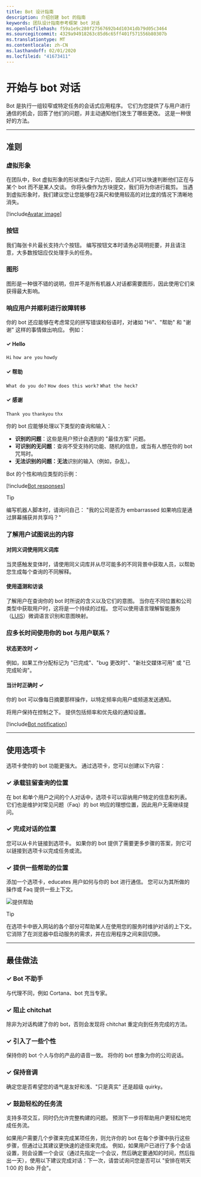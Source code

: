 ```yaml
---
title: Bot 设计指南
description: 介绍创建 bot 的指南
keywords: 团队设计指南参考框架 bot 对话
ms.openlocfilehash: f59a1e9c280f27567692b4d10341db79d05c3464
ms.sourcegitcommit: 4329a94918263c85d6c65ff401f571556b80307b
ms.translationtype: MT
ms.contentlocale: zh-CN
ms.lasthandoff: 02/01/2020
ms.locfileid: "41673411"
---
```

# <a name="start-talking-with-bots"></a>开始与 bot 对话

Bot 是执行一组较窄或特定任务的会话式应用程序。 它们为您提供了与用户进行通信的机会，回答了他们的问题，并主动通知他们发生了哪些更改。 这是一种很好的方法。

---

## <a name="guidelines"></a>准则

### <a name="avatars"></a>虚拟形象

在团队中，Bot 虚拟形象的形状类似于六边形，因此人们可以快速判断他们正在与某个 bot 而不是某人交谈。 你将头像作为方块提交，我们将为你进行裁剪。 当遇到虚拟形象时，我们建议您让您能够在2英尺和使用较高的对比度的情况下清晰地消失。

[!include[Avatar image](~/includes/design/bot-avatar-image.html)]

### <a name="buttons"></a>按钮

我们每张卡片最长支持六个按钮。 编写按钮文本时请务必简明扼要，并且请注意，大多数按钮应仅处理手头的任务。

### <a name="graphics"></a>图形

图形是一种很不错的说明，但并不是所有机器人对话都需要图形，因此使用它们来获得最大影响。

### <a name="responding-to-users-and-failing-gracefully"></a>响应用户并顺利进行故障转移

你的 bot 还应能够在考虑常见的拼写错误和俗语时，对诸如 "Hi"、"帮助" 和 "谢谢" 这样的事情做出响应。 例如：

#### <a name="x2713-hello"></a>&#x2713; Hello

`Hi` `how are you` `howdy`

#### <a name="x2713-help"></a>&#x2713; 帮助

`What do you do?` `How does this work?` `What the heck?`

#### <a name="x2713-thanks"></a>&#x2713; 感谢

`Thank you` `thankyou` `thx`

你的 bot 应能够处理以下类型的查询和输入：

* **识别的问题**：这些是用户预计会遇到的 "最佳方案" 问题。
* **可识别的无问题**：查询不受支持的功能、随机的信息，或当有人想在你的 bot 咒骂时。
* **无法识别的问题：无法**识别的输入（例如，杂乱）。

Bot 的个性和响应类型的示例：

[!include[Bot responses](~/includes/design/bot-responses-table.html)]

> [!TIP]
> 编写机器人脚本时，请询问自己： "我的公司是否为 embarrassed 如果响应是通过屏幕捕获并共享吗？"

### <a name="understanding-what-users-are-trying-to-say"></a>了解用户试图说出的内容

#### <a name="use-a-thesaurus-for-synonyms"></a>对同义词使用同义词库

当灵感触发变体时，请使用同义词库并从尽可能多的不同背景中获取人员，以帮助您生成每个查询的不同解释。

#### <a name="make-use-of-telemetry-and-interviews"></a>使用遥测和访谈

了解用户在查询你的 bot 时所说的含义以及它们的意图。 当你在不同位置和公司类型中获取用户时，这将是一个持续的过程。 您可以使用语言理解智能服务（[LUIS](/azure/cognitive-services/luis/what-is-luis)）微调语言识别和意图映射。

### <a name="how-often-should-you-use-your-bot-to-reach-out-to-a-user"></a>应多长时间使用你的 bot 与用户联系？

#### <a name="x2713-when-a-state-has-changed"></a>状态更改时 &#x2713;

例如，如果工作分配标记为 "已完成"、"bug 更改时"、"新社交媒体可用" 或 "已完成轮询"。

#### <a name="x2713-when-the-timing-is-right"></a>当计时正确时 &#x2713;

你的 bot 可以像每日摘要那样操作，以特定频率向用户或频道发送通知。

将用户保持在控制之下。 提供包括频率和优先级的通知设置。

[!include[Bot notification](~/includes/design/bot-notification-image.html)]

---

## <a name="using-tabs"></a>使用选项卡

选项卡使你的 bot 功能更强大。 通过选项卡，您可以创建以下内容：

### <a name="x2713-a-place-to-host-standing-queries"></a>&#x2713; 承载驻留查询的位置

在 bot 和单个用户之间的个人对话中，选项卡可以容纳用户特定的信息和列表。 它们也是维护对常见问题（Faq）的 bot 响应的理想位置，因此用户无需继续提问。

### <a name="x2713-a-place-to-finish-a-conversation"></a>&#x2713; 完成对话的位置

您可以从卡片链接到选项卡。 如果你的 bot 提供了需要更多步骤的答案，则它可以链接到选项卡以完成任务或流。

### <a name="x2713-a-place-to-provide-some-help"></a>&#x2713; 提供一些帮助的位置

添加一个选项卡，educates 用户如何与你的 bot 进行通信。 您可以为其所做的操作或 Faq 提供一些上下文。

![提供帮助](~/assets/images/framework/framework_bots_tbot-help.png)

> [!TIP]
> 在选项卡中嵌入网站的各个部分可帮助某人在使用您的服务时维护对话的上下文。 它消除了在浏览器中启动服务的需求，并在应用程序之间来回切换。

---

## <a name="best-practices"></a>最佳做法

### <a name="x2713-bots-arent-assistants"></a>&#x2713; Bot 不助手

与代理不同，例如 Cortana、bot 充当专家。

### <a name="x2713-discourage-chitchat"></a>&#x2713; 阻止 chitchat

除非为对话构建了你的 bot，否则会发现将 chitchat 重定向到任务完成的方法。

### <a name="x2713-introduce-some-personality"></a>&#x2713; 引入了一些个性

保持你的 bot 个人与你的产品的语音一致。 将你的 bot 想象为你的公司说话。

### <a name="x2713-maintain-tone"></a>&#x2713; 保持音调

确定您是否希望您的语气是友好和浅、"只是真实" 还是超级 quirky。

### <a name="x2713-encourage-easy-task-flow"></a>&#x2713; 鼓励轻松的任务流

支持多项交互，同时仍允许完整构建的问题。 预测下一步将帮助用户更轻松地完成任务流。

如果用户需要几个步骤来完成某项任务，则允许你的 bot 在每个步骤中执行这些步骤，但通过让其建议更快速的途径来完成。 例如，如果用户已进行了多个会话设置，则会设置一个会议（通过先指定一个会议，然后确定要通知的时间，然后指出一天），使用以下建议完成对话：下一次，请尝试询问您是否可以 "安排在明天1:00 的 Bob 开会"。